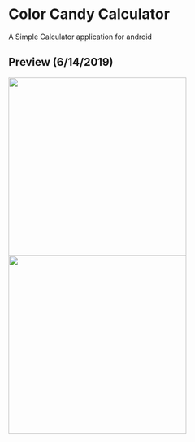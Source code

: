 # Color Candy Calculator
A Simple Calculator application for android
## Preview (6/14/2019)
<img src="https://user-images.githubusercontent.com/25170682/59466397-4d72da80-8e3e-11e9-94f5-1645c1f09d98.png" width="350"> <img src="https://user-images.githubusercontent.com/25170682/59466399-4e0b7100-8e3e-11e9-930d-46e8e812e3f6.png" width="350">
